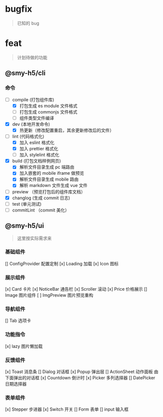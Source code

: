 # bugfix

> 已知的 bug

# feat

> 计划待做的功能

## @smy-h5/cli

### 命令

- [ ] compile (打包组件库)
  - [x] 打包生成 es module 文件格式
  - [ ] 打包生成 commonjs 文件格式
  - [ ] 组件类型文件编译
- [x] dev (本地开发命令)
  - [x] 热更新（修改配置重启，其余更新修改后的文件）
- [ ] lint (代码格式化)
  - [x] 加入 eslint 格式化
  - [x] 加入 prettier 格式化
  - [ ] 加入 stylelint 格式化
- [x] build (打包文档样例网页)
  - [x] 解析文件目录生成 pc 端路由
  - [x] 加入嵌套的 mobile iframe 做预览
  - [x] 解析文件目录生成 mobile 路由
  - [x] 解析 markdown 文件生成 vue 文件
- [ ] preview （预览打包后的组件库文档）
- [x] changlog (生成 commit 日志)
- [ ] test (单元测试)
- [ ] commitLint （commit 美化）

## @smy-h5/ui

> 这里按实际需求来

### 基础组件

[] ConfigProvider 配置定制
[x] Loading 加载
[x] Icon 图标

### 展示组件

[x] Card 卡片
[x] NoticeBar 通告栏
[x] Scroller 滚动
[x] Price 价格展示
[] Image 图片组件
[ ] ImgPreview 图片预览重构

### 导航组件

[] Tab 选项卡

### 功能指令

[x] lazy 图片懒加载

### 反馈组件

[x] Toast 消息条
[] Dialog 对话框
[x] Popup 弹出层
[] ActionSheet 动作面板 由下面弹出的对话框
[x] Countdown 倒计时
[x] Picker 多列选择器
[] DatePicker 日期选择器

### 表单组件

[x] Stepper 步进器
[x] Switch 开关
[] Form 表单
[] input 输入框
